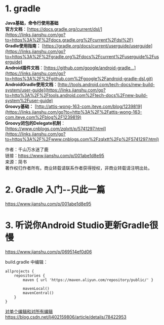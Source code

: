 # 1. gradle












**Java基础，命令行使用基础**  
**官方文档**：[https://docs.gradle.org/current/dsl/](https://links.jianshu.com/go?to=https%3A%2F%2Fdocs.gradle.org%2Fcurrent%2Fdsl%2F)  
**Gradle使用指南：** [https://gradle.org/docs/current/userguide/userguide](https://links.jianshu.com/go?to=https%3A%2F%2Fgradle.org%2Fdocs%2Fcurrent%2Fuserguide%2Fuserguide)  
**Android插件文档**：[https://github.com/google/android-gradle...](https://links.jianshu.com/go?to=https%3A%2F%2Fgithub.com%2Fgoogle%2Fandroid-gradle-dsl.git)  
**AndroidGradle使用文档**：[http://tools.android.com/tech-docs/new-build-system/user-guide](https://links.jianshu.com/go?to=http%3A%2F%2Ftools.android.com%2Ftech-docs%2Fnew-build-system%2Fuser-guide)  
**Groovy基础：** [http://attis-wong-163-com.iteye.com/blog/1239819](https://links.jianshu.com/go?to=http%3A%2F%2Fattis-wong-163-com.iteye.com%2Fblog%2F1239819)  
**Groovy闭包的Delegate机制**：[https://www.cnblogs.com/zqlxtt/p/5741297.html](https://links.jianshu.com/go?to=https%3A%2F%2Fwww.cnblogs.com%2Fzqlxtt%2Fp%2F5741297.html)

  
  
作者：千山万水迷了鹿  
链接：https://www.jianshu.com/p/001abe1d8e95  
来源：简书  
著作权归作者所有。商业转载请联系作者获得授权，非商业转载请注明出处。









# 2. Gradle 入门--只此一篇


https://www.jianshu.com/p/001abe1d8e95





# 3. 听说你Android Studio更新Gradle很慢


https://www.jianshu.com/p/069514ef0d06



build.gradle 中编辑：

```
allprojects {
    repositories {
        maven { url 'https://maven.aliyun.com/repository/public/' }
        
        mavenLocal()
        mavenCentral()
    }
}
```
[对单个编辑和对所有编辑https://blog.csdn.net/lj402159806/article/details/78422953](https://blog.csdn.net/lj402159806/article/details/78422953)









